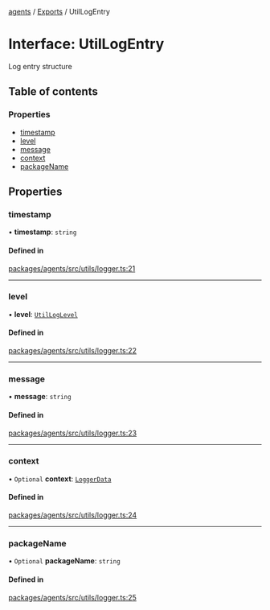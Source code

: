 <!-- 
 ⚠️  AUTO-GENERATED FILE - DO NOT EDIT MANUALLY
 This file is automatically generated by scripts/docs-generator.js
 To make changes, edit the source TypeScript files or update the generator script
-->

[agents](../../) / [Exports](../modules) / UtilLogEntry

# Interface: UtilLogEntry

Log entry structure

## Table of contents

### Properties

- [timestamp](UtilLogEntry#timestamp)
- [level](UtilLogEntry#level)
- [message](UtilLogEntry#message)
- [context](UtilLogEntry#context)
- [packageName](UtilLogEntry#packagename)

## Properties

### timestamp

• **timestamp**: `string`

#### Defined in

[packages/agents/src/utils/logger.ts:21](https://github.com/woojubb/robota/blob/d84cd2e1e6915e9f7e9aff8f9b06df02e55c139b/packages/agents/src/utils/logger.ts#L21)

___

### level

• **level**: [`UtilLogLevel`](../modules#utilloglevel)

#### Defined in

[packages/agents/src/utils/logger.ts:22](https://github.com/woojubb/robota/blob/d84cd2e1e6915e9f7e9aff8f9b06df02e55c139b/packages/agents/src/utils/logger.ts#L22)

___

### message

• **message**: `string`

#### Defined in

[packages/agents/src/utils/logger.ts:23](https://github.com/woojubb/robota/blob/d84cd2e1e6915e9f7e9aff8f9b06df02e55c139b/packages/agents/src/utils/logger.ts#L23)

___

### context

• `Optional` **context**: [`LoggerData`](../modules#loggerdata)

#### Defined in

[packages/agents/src/utils/logger.ts:24](https://github.com/woojubb/robota/blob/d84cd2e1e6915e9f7e9aff8f9b06df02e55c139b/packages/agents/src/utils/logger.ts#L24)

___

### packageName

• `Optional` **packageName**: `string`

#### Defined in

[packages/agents/src/utils/logger.ts:25](https://github.com/woojubb/robota/blob/d84cd2e1e6915e9f7e9aff8f9b06df02e55c139b/packages/agents/src/utils/logger.ts#L25)
